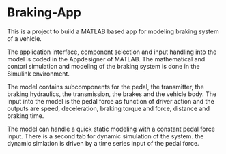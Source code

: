 # Braking-App
This is a project to build a MATLAB based app for modeling braking system of a vehicle. 

The application interface, component selection and input handling into the model is coded in the Appdesigner of MATLAB. The mathematical and contorl simulation and modeling of the braking system is done in the Simulink environment. 

The model contains subcomponents for the pedal, the transmitter, the braking hydraulics, the transmission, the brakes and the vehicle body. The input into the model is the pedal force as function of driver action and the outputs are speed, deceleration, braking torque and force, distance and braking time. 

The model can handle a quick static modeling with a constant pedal force input. There is a second tab for dynamic simulation of the system. the dynamic simlation is driven by a time series input of the pedal force. 
